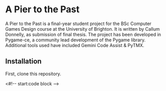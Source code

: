 # A Pier to the Past

A Pier to the Past is a final-year student project for the BSc Computer Games Design course at the University of Brighton. It is written by Callum Donnelly, as submission of final thesis. The project has been developed in Pygame-ce, a community lead development of the Pygame library. Additional tools used have included Gemini Code Assist & PyTMX.

## Installation

First, clone this repository. 

<#!-- start:code block -->

